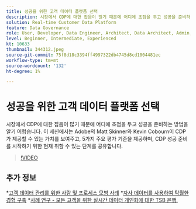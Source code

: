 ```yaml
---
title: 성공을 위한 고객 데이터 플랫폼 선택
description: 시장에서 CDP에 대한 잡음이 많기 때문에 어디에 초점을 두고 성공을 준비하는 방법을 알기 어렵습니다.
solution: Real-time Customer Data Platform
feature: Data Governance
role: User, Developer, Data Engineer, Architect, Data Architect, Admin, Leader
level: Beginner, Intermediate, Experienced
kt: 10633
thumbnail: 344312.jpeg
source-git-commit: 75f8d18c3394ff4997322db4745d8cd1004481ec
workflow-type: tm+mt
source-wordcount: '132'
ht-degree: 1%

---
```


# 성공을 위한 고객 데이터 플랫폼 선택

시장에서 CDP에 대한 잡음이 많기 때문에 어디에 초점을 두고 성공을 준비하는 방법을 알기 어렵습니다. 이 세션에서는 Adobe의 Matt Skinner와 Kevin Cobourn이 CDP가 제공할 수 있는 가치를 보여주고, 5가지 주요 평가 기준을 제공하며, CDP 성공 준비를 시작하기 위한 현재 취할 수 있는 단계를 공유합니다.

>[!VIDEO](https://video.tv.adobe.com/v/344312/?quality=12&learn=on)

## 추가 정보

*[고객 데이터 관리를 위한 사람 및 프로세스 모범 사례](people-and-process.md)
*[자사 데이터를 사용하여 탁월한 경험 구축](https://experienceleague.adobe.com/docs/events/customer-data-management-voices-recordings/industry/build-superb-experiences-with-your-first-party-data.html)
*[사례 연구 - 모든 고객을 위한 실시간 데이터 개인화에 대한 TSB 은행.](https://business.adobe.com/customer-success-stories/tsb-case-study.html)
